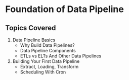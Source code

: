 # Foundation of Data Pipeline

## Topics Covered
1. Data Pipeline Basics
    * Why Build Data Pipelines?
    * Data Pipeline Components
    * ETLs vs ELTs And Other Data Pipelines
2. Building Your First Data Pipeline
    * Extract, Loading, Transform
    * Scheduling With Cron 
